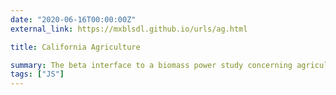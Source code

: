 ```yaml
---
date: "2020-06-16T00:00:00Z"
external_link: https://mxblsdl.github.io/urls/ag.html

title: California Agriculture

summary: The beta interface to a biomass power study concerning agriculture in California. The details of the project can be hard to explain, but I think this is a nice use of Chart.js and leaflet to display data. 
tags: ["JS"]
---
```

